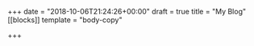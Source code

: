 +++
date = "2018-10-06T21:24:26+00:00"
draft = true
title = "My Blog"
[[blocks]]
template = "body-copy"

+++

